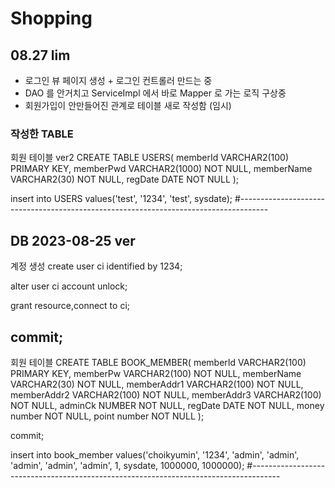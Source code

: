 # Shopping
## 08.27 lim
- 로그인 뷰 페이지 생성 + 로그인 컨트롤러 만드는 중
- DAO 를 안거치고 ServiceImpl 에서 바로 Mapper 로 가는 로직 구상중
- 회원가입이 안만들어진 관계로 테이블 새로 작성함 (임시)
### 작성한 TABLE
회원 테이블 ver2
CREATE TABLE USERS(
	memberId VARCHAR2(100) PRIMARY KEY,
	memberPwd VARCHAR2(1000) NOT NULL,
	memberName VARCHAR2(30) NOT NULL,
	regDate DATE NOT NULL
);

insert into USERS values('test', '1234', 'test', sysdate);
#-------------------------------------------------------------------------------------
## DB 2023-08-25 ver
계정 생성
create user ci identified by 1234;

alter user ci account unlock;

grant resource,connect to ci;

commit;
-----------------------------------------
회원 테이블
CREATE TABLE BOOK_MEMBER(
  memberId VARCHAR2(100) PRIMARY KEY,
  memberPw VARCHAR2(100) NOT NULL,
  memberName VARCHAR2(30) NOT NULL,
  memberAddr1 VARCHAR2(100) NOT NULL,
  memberAddr2 VARCHAR2(100) NOT NULL,
  memberAddr3 VARCHAR2(100) NOT NULL,
  adminCk NUMBER NOT NULL,
  regDate DATE NOT NULL,
  money number NOT NULL,
  point number NOT NULL
);

commit;

insert into book_member values('choikyumin', '1234', 'admin', 'admin', 'admin', 'admin', 'admin', 1, sysdate, 1000000, 1000000);
#-------------------------------------------------------------------------------------
